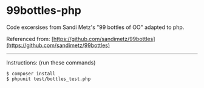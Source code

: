 # 99bottles-php

Code excersises from Sandi Metz's "99 bottles of OO" adapted to php.

Referenced from: [https://github.com/sandimetz/99bottles](https://github.com/sandimetz/99bottles)

---

Instructions: (run these commands)
```
$ composer install
$ phpunit test/bottles_test.php
```
